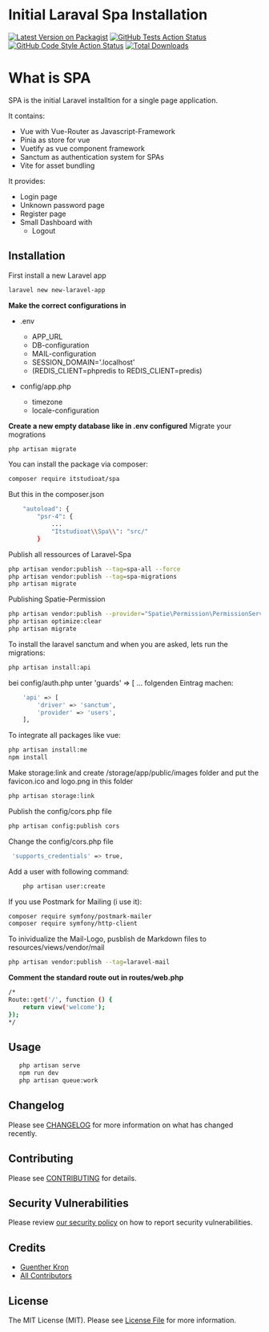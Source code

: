 # Initial Laraval Spa Installation

[![Latest Version on Packagist](https://img.shields.io/packagist/v/itstudioat/spa.svg?style=flat-square)](https://packagist.org/packages/itstudioat/spa)
[![GitHub Tests Action Status](https://img.shields.io/github/actions/workflow/status/itstudioat/spa/run-tests.yml?branch=main&label=tests&style=flat-square)](https://github.com/itstudioat/spa/actions?query=workflow%3Arun-tests+branch%3Amain)
[![GitHub Code Style Action Status](https://img.shields.io/github/actions/workflow/status/itstudioat/spa/fix-php-code-style-issues.yml?branch=main&label=code%20style&style=flat-square)](https://github.com/itstudioat/spa/actions?query=workflow%3A"Fix+PHP+code+style+issues"+branch%3Amain)
[![Total Downloads](https://img.shields.io/packagist/dt/itstudioat/spa.svg?style=flat-square)](https://packagist.org/packages/itstudioat/spa)


# What is SPA
SPA is the initial Laravel installtion for a single page application.

It contains:
- Vue with Vue-Router as Javascript-Framework
- Pinia as store for vue
- Vuetify as vue component framework
- Sanctum as authentication system for SPAs 
- Vite for asset bundling

It provides:
- Login page 
- Unknown password page
- Register page
- Small Dashboard with
    - Logout


## Installation

First install a new Laravel app
```bash
laravel new new-laravel-app
```

**Make the correct configurations in**
- .env
    - APP_URL
    - DB-configuration
    - MAIL-configuration
    - SESSION_DOMAIN='.localhost'
    - (REDIS_CLIENT=phpredis to REDIS_CLIENT=predis)
    
- config/app.php
    - timezone
    - locale-configuration

**Create a new empty database like in .env configured**
Migrate your mogrations
```bash
php artisan migrate
```

You can install the package via composer:
```bash
composer require itstudioat/spa
```

But this in the composer.json
```bash
    "autoload": {
        "psr-4": {
            ...
            "Itstudioat\\Spa\\": "src/"
        }

```

Publish all ressources of Laravel-Spa
```bash
php artisan vendor:publish --tag=spa-all --force
php artisan vendor:publish --tag=spa-migrations
php artisan migrate
```

Publishing Spatie-Permission
```bash
php artisan vendor:publish --provider="Spatie\Permission\PermissionServiceProvider"
php artisan optimize:clear
php artisan migrate
```

To install the laravel sanctum and when you are asked, lets run the migrations:
```bash
php artisan install:api
```

bei config/auth.php unter 'guards' => [ ... folgenden Eintrag machen:
```bash
    'api' => [
        'driver' => 'sanctum',
        'provider' => 'users',
    ],
```


To integrate all packages like vue:
```bash
php artisan install:me
npm install
```

Make storage:link and create  /storage/app/public/images folder
and put the favicon.ico and logo.png in this folder
```bash
php artisan storage:link
```

Publish the config/cors.php file
```bash
php artisan config:publish cors
```

Change the config/cors.php file
```bash
 'supports_credentials' => true,
```

Add a user with following command:
```bash
    php artisan user:create
```

If you use Postmark for Mailing (i use it):
```bash
composer require symfony/postmark-mailer
composer require symfony/http-client
```

To inividualize the Mail-Logo, pusblish de Markdown files to resources/views/vendor/mail
```bash
php artisan vendor:publish --tag=laravel-mail
```

**Comment the standard route out in routes/web.php**
```bash
/*
Route::get('/', function () {
    return view('welcome');
});
*/
```


## Usage
```bash
   php artisan serve
   npm run dev
   php artisan queue:work
```

## Changelog

Please see [CHANGELOG](CHANGELOG.md) for more information on what has changed recently.

## Contributing

Please see [CONTRIBUTING](CONTRIBUTING.md) for details.

## Security Vulnerabilities

Please review [our security policy](../../security/policy) on how to report security vulnerabilities.

## Credits

- [Guenther Kron](https://github.com/itstudioat)
- [All Contributors](../../contributors)

## License

The MIT License (MIT). Please see [License File](LICENSE.md) for more information.
